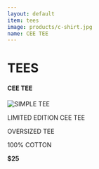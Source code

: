 ```yaml
---
layout: default
item: tees
image: products/c-shirt.jpg
name: CEE TEE
---
```


# TEES

#### CEE TEE
![SIMPLE TEE](http://situ0020.github.com/ecommerce-website/images/products/c-shirt.jpg)

LIMITED EDITION CEE TEE

OVERSIZED TEE

100% COTTON

**$25**


